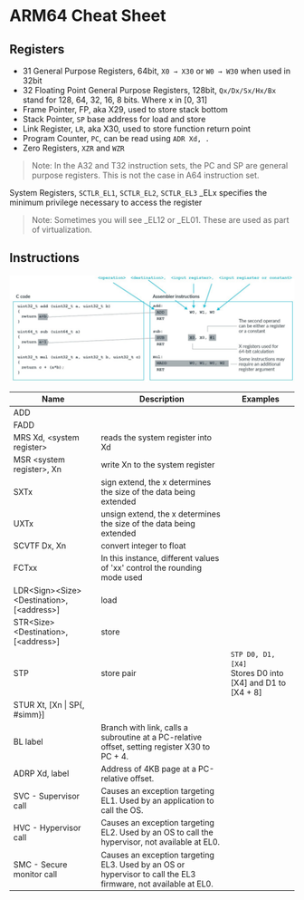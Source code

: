 # ARM64 Cheat Sheet

## Registers

- 31 General Purpose Registers, 64bit, `X0 → X30` or `W0 → W30` when used in 32bit
- 32 Floating Point General Purpose Registers, 128bit, `Qx/Dx/Sx/Hx/Bx` stand for 128, 64, 32, 16, 8 bits. Where x in [0, 31]
- Frame Pointer, FP, aka X29, used to store stack bottom
- Stack Pointer, `SP` base address for load and store
- Link Register, `LR`, aka X30, used to store function return point
- Program Counter, `PC`, can be read using `ADR Xd, .`
- Zero Registers, `XZR` and `WZR`

> Note: In the A32 and T32 instruction sets, the PC and SP are general purpose registers.
This is not the case in A64 instruction set.

System Registers, `SCTLR_EL1`, `SCTLR_EL2`, `SCTLR_EL3` _ELx specifies the minimum privilege necessary to access the register

> Note: Sometimes you will see _EL12 or _EL01. These are used as part of virtualization.

## Instructions
![instruction.png](./instruction.png)


| Name                                               | Description                                                  | Examples                                                     |
| -------------------------------------------------- | ------------------------------------------------------------ | ------------------------------------------------------------ |
| ADD                                                |                                                              |                                                              |
| FADD                                               |                                                              |                                                              |
| MRS Xd, \<system register\>                        | reads the system register into Xd                            |                                                              |
| MSR \<system register\>, Xn                        | write Xn to the system register                              |                                                              |
| SXTx                                               | sign extend, the x determines the size of the data being extended |                                                              |
| UXTx                                               | unsign extend, the x determines the size of the data being extended |                                                              |
| SCVTF Dx, Xn                                       | convert integer to float                                     |                                                              |
| FCTxx                                              | In this instance, different values of 'xx' control the rounding mode used |                                                              |
| LDR\<Sign\>\<Size\> \<Destination\>, [\<address\>] | load                                                         |                                                              |
| STR\<Size\> \<Destination\>, [\<address\>]         | store                                                        |                                                              |
| STP                                                | store pair                                                   | `STP D0, D1, [X4]`<br />Stores D0 into [X4] and D1 to [X4 + 8] |
| STUR  Xt, [Xn \| SP{, #simm}]                      |                                                              |                                                              |
| BL label                                           | Branch with link, calls a subroutine at a PC-relative offset, setting register X30 to PC + 4. |                                                              |
| ADRP Xd, label                                     | Address of 4KB page at a PC-relative offset.                 |                                                              |
| SVC - Supervisor call                              | Causes an exception targeting EL1. Used by an application to call the OS. |                                                              |
| HVC - Hypervisor call                              | Causes an exception targeting EL2. Used by an OS to call the hypervisor, not available at EL0. |                                                              |
| SMC - Secure monitor call                          | Causes an exception targeting EL3. Used by an OS or hypervisor to call the EL3 firmware, not available at EL0. |                                                              |

